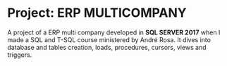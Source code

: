 # Project: ERP MULTICOMPANY 

A project of a ERP multi company developed in **SQL SERVER 2017** when I made a SQL and T-SQL course ministered by André Rosa. It dives into database and tables creation, loads, procedures, cursors, views and triggers.

